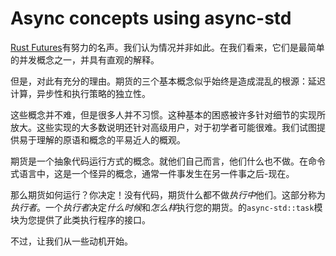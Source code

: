 # Async concepts using async-std

[Rust Futures][futures]有努力的名声。我们认为情况并非如此。在我们看来，它们是最简单的并发概念之一，并具有直观的解释。

但是，对此有充分的理由。期货的三个基本概念似乎始终是造成混乱的根源：延迟计算，异步性和执行策略的独立性。

这些概念并不难，但是很多人并不习惯。这种基本的困惑被许多针对细节的实现所放大。这些实现的大多数说明还针对高级用户，对于初学者可能很难。我们试图提供易于理解的原语和概念的平易近人的概观。

期货是一个抽象代码运行方式的概念。就他们自己而言，他们什么也不做。在命令式语言中，这是一个怪异的概念，通常一件事发生在另一件事之后-现在。

那么期货如何运行？你决定！没有代码，期货什么都不做*执行中*他们。这部分称为*执行者*。一个*执行者*决定*什么时候*和*怎么样*执行您的期货。的`async-std::task`模块为您提供了此类执行程序的接口。

不过，让我们从一些动机开始。

[futures]: https://en.wikipedia.org/wiki/Futures_and_promises
